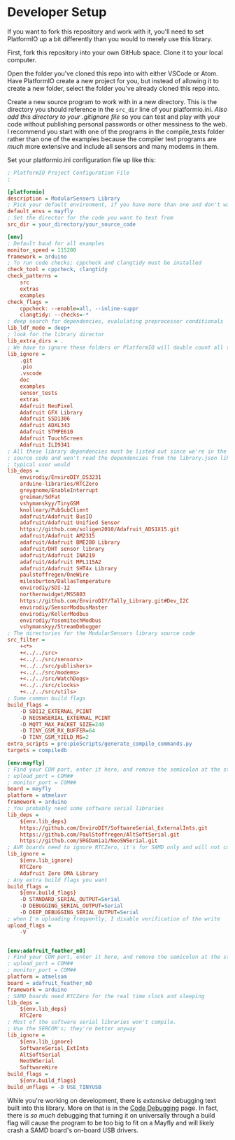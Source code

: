 # Developer Setup <!-- {#page_for_developers} -->

If you want to fork this repository and work with it, you'll need to set PlatformIO up a bit differently than you would to merely use this library.

First, fork this repository into your own GitHub space.
Clone it to your local computer.

Open the folder you've cloned this repo into with either VSCode or Atom.
Have PlatformIO create a new project for you, but instead of allowing it to create a new folder, select the folder you've already cloned this repo into.

Create a new source program to work with in a new directory.
This is the directory you should reference in the `src_dir` line of your platformio.ini.
_Also add this directory to your .gitignore file_ so you can test and play with your code without publishing personal passwords or other messiness to the web.
I recommend you start with one of the programs in the compile_tests folder rather than one of the examples because the compiler test programs are _much_ more extensive and include all sensors and many modems in them.

Set your platformio.ini configuration file up like this:

```ini
; PlatformIO Project Configuration File
;

[platformio]
description = ModularSensors Library
; Pick your default environment, if you have more than one and don't want to build all of them every time
default_envs = mayfly
; Set the director for the code you want to test from
src_dir = your_directory/your_source_code

[env]
; Default baud for all examples
monitor_speed = 115200
framework = arduino
; To run code checks; cppcheck and clangtidy must be installed
check_tool = cppcheck, clangtidy
check_patterns =
    src
    extras
    examples
check_flags =
    cppcheck: --enable=all, --inline-suppr
    clangtidy: --checks=-*
; deep search for dependencies, evalulating preprocessor conditionals
lib_ldf_mode = deep+
; look for the library director
lib_extra_dirs = .
; We have to ignore these folders or PlatformIO will double count all the dependencies
lib_ignore =
    .git
    .pio
    .vscode
    doc
    examples
    sensor_tests
    extras
    Adafruit NeoPixel
    Adafruit GFX Library
    Adafruit SSD1306
    Adafruit ADXL343
    Adafruit STMPE610
    Adafruit TouchScreen
    Adafruit ILI9341
; All these library dependencies must be listed out since we're in the library
; source code and won't read the dependencies from the library.json like a
; typical user would
lib_deps =
    envirodiy/EnviroDIY_DS3231
    arduino-libraries/RTCZero
    greygnome/EnableInterrupt
    greiman/SdFat
    vshymanskyy/TinyGSM
    knolleary/PubSubClient
    adafruit/Adafruit BusIO
    adafruit/Adafruit Unified Sensor
    https://github.com/soligen2010/Adafruit_ADS1X15.git
    adafruit/Adafruit AM2315
    adafruit/Adafruit BME280 Library
    adafruit/DHT sensor library
    adafruit/Adafruit INA219
    adafruit/Adafruit MPL115A2
    adafruit/Adafruit SHT4x Library
    paulstoffregen/OneWire
    milesburton/DallasTemperature
    envirodiy/SDI-12
    northernwidget/MS5803
    https://github.com/EnviroDIY/Tally_Library.git#Dev_I2C
    envirodiy/SensorModbusMaster
    envirodiy/KellerModbus
    envirodiy/YosemitechModbus
    vshymanskyy/StreamDebugger
; The directories for the ModularSensors library source code
src_filter =
    +<*>
    +<../../src>
    +<../../src/sensors>
    +<../../src/publishers>
    +<../../src/modems>
    +<../../src/WatchDogs>
    +<../../src/clocks>
    +<../../src/utils>
; Some common build flags
build_flags =
    -D SDI12_EXTERNAL_PCINT
    -D NEOSWSERIAL_EXTERNAL_PCINT
    -D MQTT_MAX_PACKET_SIZE=240
    -D TINY_GSM_RX_BUFFER=64
    -D TINY_GSM_YIELD_MS=2
extra_scripts = pre:pioScripts/generate_compile_commands.py
targets = compiledb

[env:mayfly]
; Find your COM port, enter it here, and remove the semicolon at the start of the line
; upload_port = COM##
; monitor_port = COM##
board = mayfly
platform = atmelavr
framework = arduino
; You probably need some software serial libraries
lib_deps =
    ${env.lib_deps}
    https://github.com/EnviroDIY/SoftwareSerial_ExternalInts.git
    https://github.com/PaulStoffregen/AltSoftSerial.git
    https://github.com/SRGDamia1/NeoSWSerial.git
; AVR boards need to ignore RTCZero, it's for SAMD only and will not compile for AVR
lib_ignore =
    ${env.lib_ignore}
    RTCZero
    Adafruit Zero DMA Library
; Any extra build flags you want
build_flags =
    ${env.build_flags}
    -D STANDARD_SERIAL_OUTPUT=Serial
    -D DEBUGGING_SERIAL_OUTPUT=Serial
    -D DEEP_DEBUGGING_SERIAL_OUTPUT=Serial
; when I'm uploading frequently, I disable verification of the write
upload_flags =
    -V


[env:adafruit_feather_m0]
; Find your COM port, enter it here, and remove the semicolon at the start of the line
; upload_port = COM##
; monitor_port = COM##
platform = atmelsam
board = adafruit_feather_m0
framework = arduino
; SAMD boards need RTCZero for the real time clock and sleeping
lib_deps =
    ${env.lib_deps}
    RTCZero
; Most of the software serial libraries won't compile.
; Use the SERCOM's; they're better anyway
lib_ignore =
    ${env.lib_ignore}
    SoftwareSerial_ExtInts
    AltSoftSerial
    NeoSWSerial
    SoftwareWire
build_flags =
    ${env.build_flags}
build_unflags = -D USE_TINYUSB
```

While you're working on development, there is *extensive* debugging text built into this library.
More on that is in the [Code Debugging](https://github.com/EnviroDIY/ModularSensors/wiki/Code-Debugging) page.
In fact, there is _so much_ debugging that turning it on universally through a build flag will cause the program to be too big to fit on a Mayfly and will likely crash a SAMD board's on-board USB drivers.
